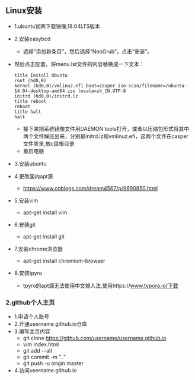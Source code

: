 ## Linux安装

* 1.ubuntu官网下载镜像,18.04LTS版本

* 2.安装easybcd

  * 选择“添加新条目”，然后选择“NeoGrub”，点击“安装”。
* 然后点击配置，将menu.lst文件的内容替换成一下文本：
  
  ```
  title Install Ubuntu
  root (hd0,0)
  kernel (hd0,0)/vmlinuz.efi boot=casper iso-scan/filename=/ubuntu-14.04-desktop-amd64.iso locale=zh_CN.UTF-8
  initrd (hd0,0)/initrd.lz
  title reboot
  reboot
  title halt
  halt
  ```
  
  * 接下来把系统镜像文件用DAEMON tools打开，或者以压缩包形式将其中两个文件解压出来，分别是initrd.lz和vmlinuz.efi，这两个文件在casper文件夹里,放c盘根目录
  * 重启电脑
  
* 3.安装ubuntu

* 4.更改国内apt源

  * https://www.cnblogs.com/dream4567/p/9690850.html

* 5.安装vim

  * apt-get install vim

* 6.安装git

  * apt-get install git

* 7.安装chrome浏览器

  * apt-get install chromium-browser

* 8.安装tpyro

  * tpyro的apt源无法使用中文输入法,使用https://www.typora.io/下载



### 2.github个人主页

* 1.申请个人账号
* 2.开通username.github.io仓库
* 3.编写主页内容
  * git clone https://github.com/username/username.github.io
  * vim index.html
  * git add --all
  * git commit -m ".."
  * git push -u origin master
* 4.访问username.github.io









​    


```

```